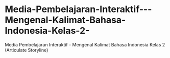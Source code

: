 # Media-Pembelajaran-Interaktif---Mengenal-Kalimat-Bahasa-Indonesia-Kelas-2-
Media Pembelajaran Interaktif - Mengenal Kalimat Bahasa Indonesia Kelas 2 (Articulate Storyline)
